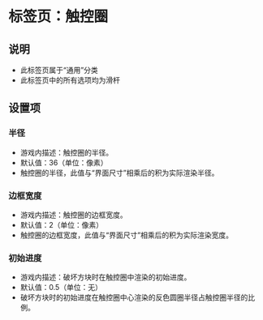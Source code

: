 # 标签页：触控圈

## 说明

- 此标签页属于“通用”分类
- 此标签页中的所有选项均为滑杆

## 设置项

### 半径

- 游戏内描述：触控圈的半径。
- 默认值：36（单位：像素）
- 触控圈的半径，此值与“界面尺寸”相乘后的积为实际渲染半径。

### 边框宽度

- 游戏内描述：触控圈的边框宽度。
- 默认值：2（单位：像素）
- 触控圈的边框宽度，此值与“界面尺寸”相乘后的积为实际渲染宽度。

### 初始进度

- 游戏内描述：破坏方块时在触控圈中渲染的初始进度。
- 默认值：0.5（单位：无）
- 破坏方块时的初始进度在触控圈中心渲染的反色圆圈半径占触控圈半径的比例。
